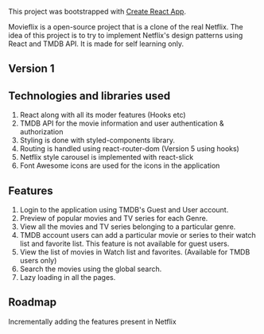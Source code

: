 This project was bootstrapped with [Create React App](https://github.com/facebook/create-react-app).

Movieflix is a open-source project that is a clone of the real Netflix. The idea of this project is to try to implement Netflix's design patterns using React and TMDB API. It is made for self learning only.

## Version 1

## Technologies and libraries used

1. React along with all its moder features (Hooks etc)
2. TMDB API for the movie information and user authentication & authorization
3. Styling is done with styled-components library.
4. Routing is handled using react-router-dom (Version 5 using hooks)
5. Netflix style carousel is implemented with react-slick
6. Font Awesome icons are used for the icons in the application



## Features

1. Login to the application using TMDB's Guest and User account.
2. Preview of popular movies and TV series for each Genre.
3. View all the movies and TV series belonging to a particular genre.
4. TMDB account users can add a particular movie or series to their watch list and favorite list. This feature is not available for guest users.
5. View the list of movies in Watch list and favorites. (Available for TMDB users only)
6. Search the movies using the global search.
7. Lazy loading in all the pages.



## Roadmap

Incrementally adding the features present in Netflix



